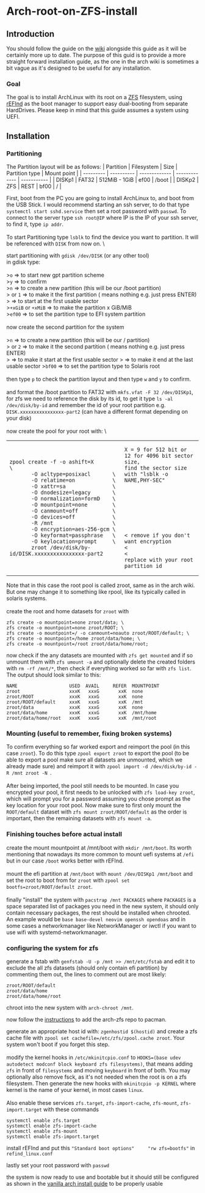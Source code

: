 # Arch-root-on-ZFS-install
## Introduction
You should follow the guide on the [wiki](https://wiki.archlinux.org/title/Install_Arch_Linux_on_ZFS) alongside this guide as it will be certainly more up to date. The purpose of this guid is to provide a more straight forward installation guide, as the one in the arch wiki is sometimes a bit vague as it's designed to be useful for any installation.

### Goal
The goal is to install ArchLinux with its root on a [ZFS](https://wiki.archlinux.org/title/ZFS) filesystem, using [rEFInd](https://wiki.archlinux.org/title/REFInd) as the boot manager to support easy dual-booting from separate HardDrives. Please keep in mind that this guide assumes a system using UEFI.

## Installation
### Partitioning
The Partition layout will be as follows:
| Partition | Filesystem | Size          | Partition type | Mount point |
| --------- | ---------- | ------------- | ------------- | ----------- |
| DISKp1   | FAT32      | 512MiB - 1GiB | ef00          | /boot       |
| DISKp2   | ZFS        | REST          | bf00          | /           |

First, boot from the PC you are going to install ArchLinux to, and boot from the USB Stick. I would recommend starting an ssh server, to do that type `systemctl start sshd.service` then set a root password with `passwd`. To connect to the server type `ssh root@IP` where IP is the IP of your ssh server, to find it, type `ip addr`. \
\
To start Partitioning type `lsblk` to find the device you want to partition. It will be referenced with `DISK` from now on. \

start partitioning with `gdisk /dev/DISK` (or any other tool) \
in gdisk type: \
\
\>`o` => to start new gpt partition scheme \
\>`y` => to confirm \
\>`n` => to create a new partition (this will be our /boot partition) \
\>`​` or `1` => to make it the first partition (`​` means nothing e.g. just press ENTER) \
\>`​` => to start at the first usable sector \
\>`+xGiB` or `+xMiB` => to make the partition x GiB/MiB \
\>`ef00` => to set the partition type to EFI system partition \
\
now create the second partition for the system \
\
\>`n` => to create a new partition (this will be our / partition) \
\>`​` or `2` => to make it the second partition (`​` means nothing e.g. just press ENTER) \
\>`​` => to make it start at the first usable sector
\>`​` => to make it end at the last usable sector
\>`bf00` => to set the partition type to Solaris root \
\
then type `p` to check the partition layout and then type `w` and `y` to confirm. \
\
and format the /boot partition to FAT32 with `mkfs.vfat -F 32 /dev/DISKp1`, \
for zfs we need to reference the disk by its id, to get it type `ls -al /dev/disk/by-id` and remember the id of your root partition e.g. `DISK.xxxxxxxxxxxxxxxx-part2` (can have a different format depending on your disk) \
\
now create the pool for your root with: \
<table>
<tr>
<td>
       
```
zpool create -f -o ashift=X         \
       -O acltype=posixacl       \
       -O relatime=on            \
       -O xattr=sa               \
       -O dnodesize=legacy       \
       -O normalization=formD    \
       -O mountpoint=none        \
       -O canmount=off           \
       -O devices=off            \
       -R /mnt                   \
       -O encryption=aes-256-gcm \
       -O keyformat=passphrase   \
       -O keylocation=prompt     \
       zroot /dev/disk/by-id/DISK.xxxxxxxxxxxxxxxx-part2
```

</td>
<td>

```
X = 9 for 512 bit or 12 for 4096 bit sector size, 
find the sector size with "lsblk -o NAME,PHY-SEC"
​
​
​
​
​
​
​
​
< remove if you don't want encryption
<
<
replace with your root partition id
```

</td>
</tr>
</table>

Note that in this case the root pool is called zroot, same as in the arch wiki. But one may change it to something like rpool, like its typically called in solaris systems. \
\
create the root and home datasets for `zroot` with

```
zfs create -o mountpoint=none zroot/data; \
zfs create -o mountpoint=none zroot/ROOT; \
zfs create -o mountpoint=/ -o canmount=noauto zroot/ROOT/default; \
zfs create -o mountpoint=/home zroot/data/home; \
zfs create -o mountpoint=/root zroot/data/home/root;
```

now check if the any datasets are mounted with `zfs get mounted` and if so unmount them with `zfs umount -a` and optionally delete the created folders with `rm -rf /mnt/*`, then check if everything worked so far with `zfs list`. The output should look similar to this:

```
NAME                   USED  AVAIL     REFER  MOUNTPOINT
zroot                  xxxK   xxxG       xxK  none
zroot/ROOT             xxxK   xxxG       xxK  none
zroot/ROOT/default     xxxK   xxxG       xxK  /mnt
zroot/data             xxxK   xxxG       xxK  none
zroot/data/home        xxxK   xxxG       xxK  /mnt/home
zroot/data/home/root   xxxK   xxxG       xxK  /mnt/root
```

### Mounting (useful to remember, fixing broken systems)
To confirm everything so far worked export and reimport the pool (in this case `zroot`). To do this type `zpool export zroot` to export the pool (to be able to export a pool make sure all datasets are unmounted, which we already made sure) and reimport it with `zpool import -d /dev/disk/by-id -R /mnt zroot -N
`. \
\
After being imported, the pool still needs to be mounted. In case you encrypted your pool, it first needs to be unlocked with `zfs load-key zroot`, which will prompt you for a password assuming you chose prompt as the key location for your root pool. Now make sure to first only mount the `ROOT/default` dataset with `zfs mount zroot/ROOT/default` as the order is important, then the remaining datasets with `zfs mount -a`.

### Finishing touches before actual install
create the mount mountpoint at /mnt/boot with `mkdir /mnt/boot`. Its worth mentioning that nowadays its more common to mount uefi systems at `/efi` but in our case `/boot` works better with rEFInd. \
\
mount the efi partition at `/mnt/boot` with `mount /dev/DISKp1 /mnt/boot` and set the root to boot from for `zroot` with `zpool set bootfs=zroot/ROOT/default zroot`. \
\
finally "install" the system with `pacstrap /mnt PACKAGES` where `PACKAGES` is a space separated list of packages you need in the new system, it should only contain necessary packages, the rest should be installed when chrooted. An example would be `base base-devel neovim openssh opendoas` and in some cases a networkmanager like NetworkManager or iwctl if you want to use wifi with systemd-networkmanager.

### configuring the system for zfs
generate a fstab with `genfstab -U -p /mnt >> /mnt/etc/fstab` and edit it to exclude the all zfs datasets (should only contain efi partition) by commenting them out, the lines to comment out are most likely:
```
zroot/ROOT/default
zroot/data/home
zroot/data/home/root
```
 
chroot into the new system with `arch-chroot /mnt`.

now follow the [instructions](https://github.com/archzfs/archzfs/wiki) to add the arch-zfs repo to pacman.

generate an appropriate host id with: `zgenhostid $(hostid)` and create a zfs cache file with `zpool set cachefile=/etc/zfs/zpool.cache zroot`. Your system won't boot if you forget this step. \
\
modify the kernel hooks in `/etc/mkinitcpio.conf` to `HOOKS=(base udev autodetect modconf block keyboard zfs filesystems)`, that means adding `zfs` in front of `filesystems` and moving `keyboard` in front of both. You may optionally also remove fsck, as it's not needed when the root is on a zfs filesystem. Then generate the new hooks with `mkinitcpio -p KERNEL` where kernel is the name of your kernel, in most cases `linux`. \
\
Also enable these services `zfs.target`, `zfs-import-cache`, `zfs-mount`, `zfs-import.target` with these commands
```
systemctl enable zfs.target
systemctl enable zfs-import-cache
systemctl enable zfs-mount
systemctl enable zfs-import.target
```
install rEFInd and put this `"Standard boot options"     "rw zfs=bootfs"` in `refind_linux.conf`

lastly set your root password with `passwd`

the system is now ready to use and bootable but it should still be configured as shown in the [vanilla arch install guide](https://wiki.archlinux.org/title/installation_guide#Time_zone) to be properly usable
